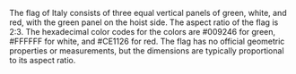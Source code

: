 The flag of Italy consists of three equal vertical panels of green, white, and red, with the green panel on the hoist side. The aspect ratio of the flag is 2:3. The hexadecimal color codes for the colors are #009246 for green, #FFFFFF for white, and #CE1126 for red. The flag has no official geometric properties or measurements, but the dimensions are typically proportional to its aspect ratio.